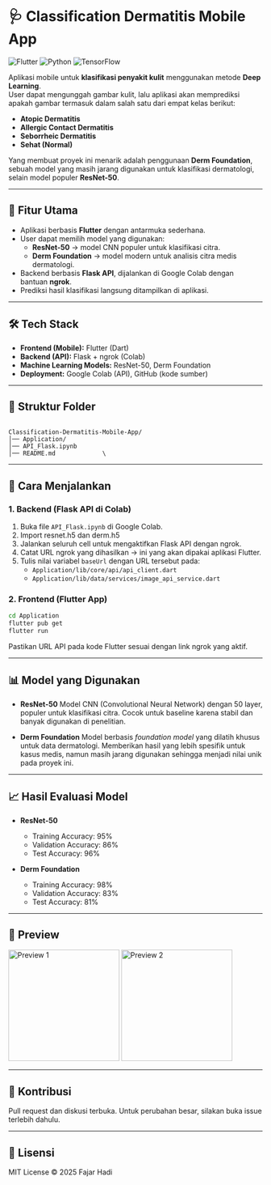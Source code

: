# 🩺 Classification Dermatitis Mobile App

![Flutter](https://img.shields.io/badge/Flutter-3.32.4-blue?logo=flutter)
![Python](https://img.shields.io/badge/Python-3.11.13-yellow?logo=python)
![TensorFlow](https://img.shields.io/badge/TensorFlow-2.19-orange?logo=tensorflow)

Aplikasi mobile untuk **klasifikasi penyakit kulit** menggunakan metode **Deep Learning**.  
User dapat mengunggah gambar kulit, lalu aplikasi akan memprediksi apakah gambar termasuk dalam salah satu dari empat kelas berikut:

- **Atopic Dermatitis**  
- **Allergic Contact Dermatitis**  
- **Seborrheic Dermatitis**  
- **Sehat (Normal)**  

Yang membuat proyek ini menarik adalah penggunaan **Derm Foundation**, sebuah model yang masih jarang digunakan untuk klasifikasi dermatologi, selain model populer **ResNet-50**.

---

## 🚀 Fitur Utama
- Aplikasi berbasis **Flutter** dengan antarmuka sederhana.  
- User dapat memilih model yang digunakan:
  - **ResNet-50** → model CNN populer untuk klasifikasi citra.  
  - **Derm Foundation** → model modern untuk analisis citra medis dermatologi.  
- Backend berbasis **Flask API**, dijalankan di Google Colab dengan bantuan **ngrok**.  
- Prediksi hasil klasifikasi langsung ditampilkan di aplikasi.

---

## 🛠️ Tech Stack
- **Frontend (Mobile):** Flutter (Dart)  
- **Backend (API):** Flask + ngrok (Colab)  
- **Machine Learning Models:** ResNet-50, Derm Foundation  
- **Deployment:** Google Colab (API), GitHub (kode sumber)

---

## 📂 Struktur Folder
```

Classification-Dermatitis-Mobile-App/
│── Application/          
│── API_Flask.ipynb       
│── README.md             \

````

---

## 🔧 Cara Menjalankan

### 1. Backend (Flask API di Colab)
1. Buka file `API_Flask.ipynb` di Google Colab.
2. Import resnet.h5 dan derm.h5  
3. Jalankan seluruh cell untuk mengaktifkan Flask API dengan ngrok.  
4. Catat URL ngrok yang dihasilkan → ini yang akan dipakai aplikasi Flutter.  
5. Tulis nilai variabel `baseUrl` dengan URL tersebut pada:  
   - `Application/lib/core/api/api_client.dart`  
   - `Application/lib/data/services/image_api_service.dart`

### 2. Frontend (Flutter App)
```bash
cd Application
flutter pub get
flutter run
````

Pastikan URL API pada kode Flutter sesuai dengan link ngrok yang aktif.

---

## 📊 Model yang Digunakan

* **ResNet-50**
  Model CNN (Convolutional Neural Network) dengan 50 layer, populer untuk klasifikasi citra. Cocok untuk baseline karena stabil dan banyak digunakan di penelitian.

* **Derm Foundation**
  Model berbasis *foundation model* yang dilatih khusus untuk data dermatologi. Memberikan hasil yang lebih spesifik untuk kasus medis, namun masih jarang digunakan sehingga menjadi nilai unik pada proyek ini.

---

## 📈 Hasil Evaluasi Model

* **ResNet-50**

  * Training Accuracy: 95%
  * Validation Accuracy: 86%
  * Test Accuracy: 96%

* **Derm Foundation**

  * Training Accuracy: 98%
  * Validation Accuracy: 83%
  * Test Accuracy: 81%

---

## 📸 Preview

<p align="left">
  <img src="https://github.com/user-attachments/assets/96fc88dd-14d1-4802-a336-7e07cdb63714" alt="Preview 1" width="220"/>
  <img src="https://github.com/user-attachments/assets/16cc8c9d-da47-4060-965d-7f4550e12e4b" alt="Preview 2" width="220"/>
</p>

---

## 🤝 Kontribusi

Pull request dan diskusi terbuka. Untuk perubahan besar, silakan buka issue terlebih dahulu.

---

## 📜 Lisensi

MIT License © 2025 Fajar Hadi

```
